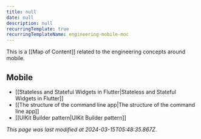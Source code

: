```yaml
---
title: null
date: null
description: null
recurringTemplate: true
recurringTemplateName: engineering-mobile-moc
---
```


This is a [[Map of Content]] related to the engineering concepts around mobile.

## Mobile

- [[Stateless and Stateful Widgets in Flutter|Stateless and Stateful Widgets in Flutter]]
- [[The structure of the command line app|The structure of the command line app]]
- [[UIKit Builder pattern|UIKit Builder pattern]]


*This page was last modified at 2024-03-15T05:48:35.867Z*.

